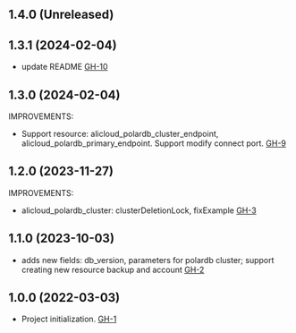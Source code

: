 ## 1.4.0 (Unreleased)

## 1.3.1 (2024-02-04)

- update README [GH-10](https://github.com/alibabacloud-automation/terraform-alicloud-polardb-postgresql/pull/11)

## 1.3.0 (2024-02-04)

IMPROVEMENTS:
- Support resource: alicloud_polardb_cluster_endpoint, alicloud_polardb_primary_endpoint. Support modify connect port. [GH-9](https://github.com/alibabacloud-automation/terraform-alicloud-polardb-postgresql/pull/9)

## 1.2.0 (2023-11-27)

IMPROVEMENTS:
- alicloud_polardb_cluster: clusterDeletionLock, fixExample [GH-3](https://github.com/alibabacloud-automation/terraform-alicloud-polardb-postgresql/pull/3)
  
## 1.1.0 (2023-10-03)

- adds new fields: db_version, parameters for polardb cluster; support creating new resource backup and account [GH-2](https://github.com/alibabacloud-automation/terraform-alicloud-polardb-postgresql/pull/2)

## 1.0.0 (2022-03-03)

- Project initialization. [GH-1](https://github.com/terraform-alicloud-modules/terraform-alicloud-polardb-postgresql/pull/1)
